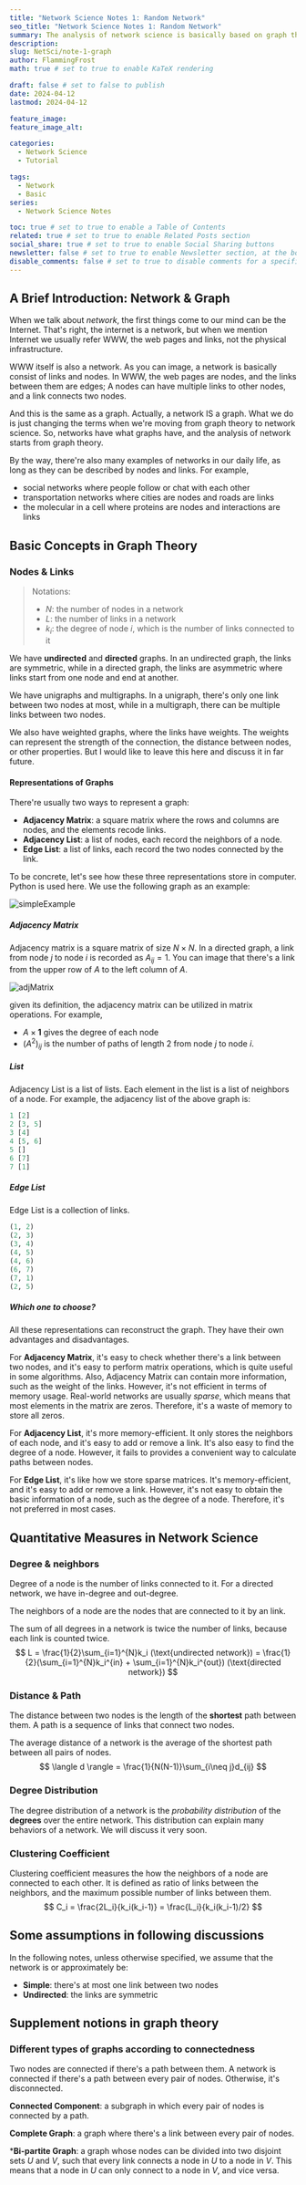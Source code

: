 ```yaml
---
title: "Network Science Notes 1: Random Network"
seo_title: "Network Science Notes 1: Random Network"
summary: The analysis of network science is basically based on graph theory. We use some quantitative measures to describe the structure of a network and analyze its properties.
description: 
slug: NetSci/note-1-graph
author: FlammingFrost
math: true # set to true to enable KaTeX rendering

draft: false # set to false to publish
date: 2024-04-12
lastmod: 2024-04-12

feature_image:
feature_image_alt:

categories:
  - Network Science
  - Tutorial

tags:
  - Network
  - Basic
series: 
  - Network Science Notes

toc: true # set to true to enable a Table of Contents
related: true # set to true to enable Related Posts section
social_share: true # set to true to enable Social Sharing buttons
newsletter: false # set to true to enable Newsletter section, at the bottom of the page
disable_comments: false # set to true to disable comments for a specific post
---
```


## A Brief Introduction: Network & Graph

When we talk about *network*, the first things come to our mind can be the Internet. That's right, the internet is a network, but when we mention Internet we usually refer WWW, the web pages and links, not the physical infrastructure.

WWW itself is also a network. As you can image, a network is basically consist of links and nodes. In WWW, the web pages are nodes, and the links between them are edges; A nodes can have multiple links to other nodes, and a link connects two nodes.

And this is the same as a graph. Actually, a network IS a graph. What we do is just changing the terms when we're moving from graph theory to network science. So, networks have what graphs have, and the analysis of network starts from graph theory.

By the way, there're also many examples of networks in our daily life, as long as they can be described by nodes and links. For example, 
- social networks where people follow or chat with each other
- transportation networks where cities are nodes and roads are links
- the molecular in a cell where proteins are nodes and interactions are links

## Basic Concepts in Graph Theory

### Nodes & Links

> Notations:
> - $N$: the number of nodes in a network
> - $L$: the number of links in a network
> - $k_i$: the degree of node $i$, which is the number of links connected to it

We have **undirected** and **directed** graphs. In an undirected graph, the links are symmetric, while in a directed graph, the links are asymmetric where links start from one node and end at another.

We have unigraphs and multigraphs. In a unigraph, there's only one link between two nodes at most, while in a multigraph, there can be multiple links between two nodes.

We also have weighted graphs, where the links have weights. The weights can represent the strength of the connection, the distance between nodes, or other properties. But I would like to leave this here and discuss it in far future.

#### Representations of Graphs

There're usually two ways to represent a graph: 
- **Adjacency Matrix**: a square matrix where the rows and columns are nodes, and the elements recode links.
- **Adjacency List**: a list of nodes, each record the neighbors of a node.
- **Edge List**: a list of links, each record the two nodes connected by the link.

To be concrete, let's see how these three representations store in computer. Python is used here. We use the following graph as an example:

![simpleExample](fig/simplenet.png) 

##### Adjacency Matrix

Adjacency matrix is a square matrix of size $N \times N$. In a directed graph, a link from node $j$ to node $i$ is recorded as $A_{ij} = 1$. You can image that there's a link from the upper row of $A$ to the left column of $A$.

![adjMatrix](fig/adjmat.png)

given its definition, the adjacency matrix can be utilized in matrix operations. For example,
- $A\times \mathbf{1}$ gives the degree of each node
- $(A^2)_{ij}$ is the number of paths of length 2 from node $j$ to node $i$.

##### List

Adjacency List is a list of lists. Each element in the list is a list of neighbors of a node. For example, the adjacency list of the above graph is:

```python
1 [2]
2 [3, 5]
3 [4]
4 [5, 6]
5 []
6 [7]
7 [1]
```

##### Edge List

Edge List is a collection of links. 

```python
(1, 2)
(2, 3)
(3, 4)
(4, 5)
(4, 6)
(6, 7)
(7, 1)
(2, 5)
```

##### Which one to choose?

All these representations can reconstruct the graph. They have their own advantages and disadvantages.

For **Adjacency Matrix**, it's easy to check whether there's a link between two nodes, and it's easy to perform matrix operations, which is quite useful in some algorithms. Also, Adjacency Matrix can contain more information, such as the weight of the links. However, it's not efficient in terms of memory usage. Real-world networks are usually *sparse*, which means that most elements in the matrix are zeros. Therefore, it's a waste of memory to store all zeros.

For **Adjacency List**, it's more memory-efficient. It only stores the neighbors of each node, and it's easy to add or remove a link. It's also easy to find the degree of a node. However, it fails to provides a convenient way to calculate paths between nodes.

For **Edge List**, it's like how we store sparse matrices. It's memory-efficient, and it's easy to add or remove a link. However, it's not easy to obtain the basic information of a node, such as the degree of a node. Therefore, it's not preferred in most cases.

## Quantitative Measures in Network Science

### Degree & neighbors

Degree of a node is the number of links connected to it. For a directed network, we have in-degree and out-degree.

The neighbors of a node are the nodes that are connected to it by an link.

The sum of all degrees in a network is twice the number of links, because each link is counted twice.
$$
L = \frac{1}{2}\sum_{i=1}^{N}k_i (\text{undirected network}) = \frac{1}{2}(\sum_{i=1}^{N}k_i^{in} + \sum_{i=1}^{N}k_i^{out}) (\text{directed network})
$$

### Distance & Path

The distance between two nodes is the length of the **shortest** path between them. A path is a sequence of links that connect two nodes.

The average distance of a network is the average of the shortest path between all pairs of nodes.
$$
\langle d \rangle = \frac{1}{N(N-1)}\sum_{i\neq j}d_{ij}
$$

### Degree Distribution

The degree distribution of a network is the *probability distribution* of the **degrees** over the entire network. This distribution can explain many behaviors of a network. We will discuss it very soon.

### Clustering Coefficient

Clustering coefficient measures the how the neighbors of a node are connected to each other. It is defined as ratio of links between the neighbors, and the maximum possible number of links between them.
$$
C_i = \frac{2L_i}{k_i(k_i-1)} = \frac{L_i}{k_i(k_i-1)/2}
$$

## Some assumptions in following discussions

In the following notes, unless otherwise specified, we assume that the network is or approximately be:
- **Simple**: there's at most one link between two nodes
- **Undirected**: the links are symmetric

## Supplement notions in graph theory

### Different types of graphs according to connectedness

Two nodes are connected if there's a path between them. A network is connected if there's a path between every pair of nodes. Otherwise, it's disconnected.

**Connected Component**: a subgraph in which every pair of nodes is connected by a path.

**Complete Graph**: a graph where there's a link between every pair of nodes.

***Bi-partite Graph**: a graph whose nodes can be divided into two disjoint sets $U$ and $V$, such that every link connects a node in $U$ to a node in $V$. This means that a node in $U$ can only connect to a node in $V$, and vice versa.